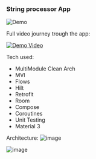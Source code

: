 ### String processor App ###

![Demo](https://github.com/SantiagoFlynnUTN/TestApp/assets/26491668/f660fe49-57a0-4641-ad29-2880589bc25a)

Full video journey trough the app:

[![Demo Video](https://github.com/SantiagoFlynnUTN/TestApp/assets/26491668/e0d2a176-c0a9-4e76-a389-14ec6d687825)](https://www.youtube.com/watch?v=fv0dpO_3Yuc)


Tech used:
- MultiModule Clean Arch
- MVI
- Flows
- Hilt
- Retrofit
- Room
- Compose
- Coroutines
- Unit Testing
- Material 3

Architecture:
![image](https://github.com/SantiagoFlynnUTN/TestApp/assets/26491668/dc62d21e-3d8f-4f38-a62e-91441d3d445f)

![image](https://github.com/SantiagoFlynnUTN/TestApp/assets/26491668/a6cfc317-40e5-4cf2-ba0c-41b8a1959ebe)


